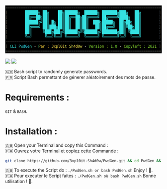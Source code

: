 <p align="center">
  <img src="PwdGen.png">
</p>
<p align="left">
  <img src="https://img.shields.io/badge/Licence-GPL%20V3-blue">
  <img src="https://img.shields.io/badge/Language-Shell%20Bash-blue?logo=gnubash">
</p>

🇬🇧 Bash script to randomly generate passwords.<br>
🇫🇷 Script Bash permettant de génerer aléatoirement des mots de passe.
# Requirements :
`GIT` & `BASH`.
# Installation :
🇬🇧 Open your Terminal and copy this Command :<br>
🇫🇷 Ouvrez votre Terminal et copiez cette Commande :<br>
```bash
git clone https://github.com/3xpl0it-Sh4d0w/PwdGen.git && cd PwdGen && chmod +x PwdGen.sh
```
🇬🇧 To execute the Script do : `./PwdGen.sh or bash PwdGen.sh` Enjoy ! 🙂.<br>
🇫🇷 Pour executer le Script faites : `./PwdGen.sh où bash PwdGen.sh` Bonne utilisation ! 🙂.
